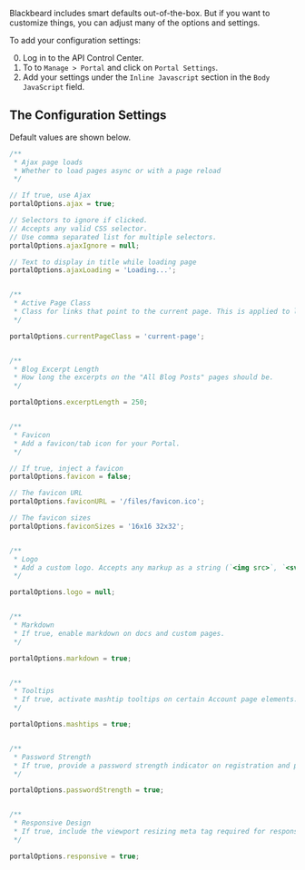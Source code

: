 Blackbeard includes smart defaults out-of-the-box. But if you want to customize things, you can adjust many of the options and settings.

To add your configuration settings:

0. Log in to the API Control Center.
0. To to  `Manage > Portal` and click on `Portal Settings`.
0. Add your settings under the `Inline Javascript` section in the `Body JavaScript` field.

## The Configuration Settings

Default values are shown below.

```js
/**
 * Ajax page loads
 * Whether to load pages async or with a page reload
 */

// If true, use Ajax
portalOptions.ajax = true;

// Selectors to ignore if clicked.
// Accepts any valid CSS selector.
// Use comma separated list for multiple selectors.
portalOptions.ajaxIgnore = null;

// Text to display in title while loading page
portalOptions.ajaxLoading = 'Loading...';


/**
 * Active Page Class
 * Class for links that point to the current page. This is applied to links in the primary, secondary, and user navigation menus, as well as the documentation submenu on documentation pages.
 */

portalOptions.currentPageClass = 'current-page';


/**
 * Blog Excerpt Length
 * How long the excerpts on the "All Blog Posts" pages should be.
 */

portalOptions.excerptLength = 250;


/**
 * Favicon
 * Add a favicon/tab icon for your Portal.
 */

// If true, inject a favicon
portalOptions.favicon = false;

// The favicon URL
portalOptions.faviconURL = '/files/favicon.ico';

// The favicon sizes
portalOptions.faviconSizes = '16x16 32x32';


/**
 * Logo
 * Add a custom logo. Accepts any markup as a string (`<img src>`, `<svg></svg>`, etc.).
 */

portalOptions.logo = null;


/**
 * Markdown
 * If true, enable markdown on docs and custom pages.
 */

portalOptions.markdown = true;


/**
 * Tooltips
 * If true, activate mashtip tooltips on certain Account page elements.
 */

portalOptions.mashtips = true;


/**
 * Password Strength
 * If true, provide a password strength indicator on registration and password change pages.
 */

portalOptions.passwordStrength = true;


/**
 * Responsive Design
 * If true, include the viewport resizing meta tag required for responsively designed sites.
 */

portalOptions.responsive = true;
```